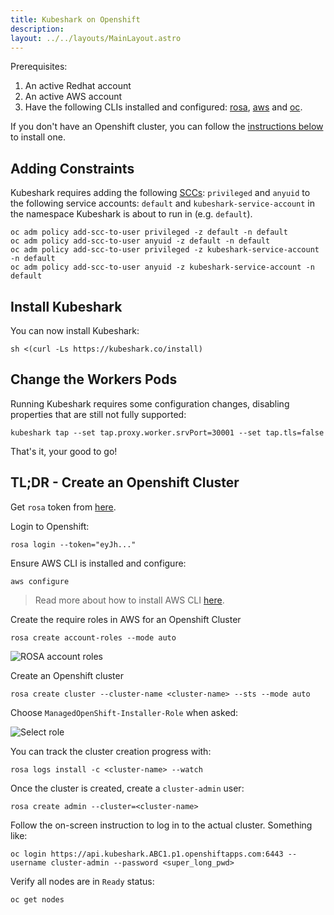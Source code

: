 ```yaml
---
title: Kubeshark on Openshift
description: 
layout: ../../layouts/MainLayout.astro
---
```


Prerequisites:
1. An active Redhat account
2. An active AWS account
3. Have the following CLIs installed and configured: [rosa](https://console.redhat.com/openshift/downloads), [aws](https://docs.aws.amazon.com/cli/latest/userguide/getting-started-quickstart.html) and [oc](https://console.redhat.com/openshift/downloads).

If you don't have an Openshift cluster, you can follow the [instructions below](#tldr---create-an-openshift-cluster) to install one.

## Adding Constraints 

Kubeshark requires adding the following [SCCs](https://docs.openshift.com/enterprise/3.0/admin_guide/manage_scc.html): `privileged` and `anyuid` to the following service accounts: `default` and `kubeshark-service-account` in the namespace Kubeshark is about to run in (e.g. `default`).

```shell
oc adm policy add-scc-to-user privileged -z default -n default
oc adm policy add-scc-to-user anyuid -z default -n default
oc adm policy add-scc-to-user privileged -z kubeshark-service-account -n default
oc adm policy add-scc-to-user anyuid -z kubeshark-service-account -n default
```

## Install Kubeshark

You can now install Kubeshark:
```shell
sh <(curl -Ls https://kubeshark.co/install)
```

## Change the Workers Pods

Running Kubeshark requires some configuration changes, disabling properties that are still not fully supported:

```shell
kubeshark tap --set tap.proxy.worker.srvPort=30001 --set tap.tls=false
```

That's it, your good to go!

## TL;DR - Create an Openshift Cluster

Get `rosa` token from [here](https://console.redhat.com/openshift/token/rosa).

Login to Openshift:
```shell
rosa login --token="eyJh..."
```

Ensure AWS CLI is installed and configure:
```shell
aws configure
```
> Read more about how to install AWS CLI [here](https://docs.aws.amazon.com/cli/latest/userguide/getting-started-quickstart.html).

Create the require roles in AWS for an Openshift Cluster
```shell
rosa create account-roles --mode auto
```

![ROSA account roles](/rosa-account-roles.png)

Create an Openshift cluster
```shell
rosa create cluster --cluster-name <cluster-name> --sts --mode auto
```

Choose `ManagedOpenShift-Installer-Role` when asked:

![Select role](/select-role.png)

You can track the cluster creation progress with:
```shell
rosa logs install -c <cluster-name> --watch
```

Once the cluster is created, create a `cluster-admin` user:
```shell
rosa create admin --cluster=<cluster-name>
```
Follow the on-screen instruction to log in to the actual cluster.
Something like:
```shell
oc login https://api.kubeshark.ABC1.p1.openshiftapps.com:6443 --username cluster-admin --password <super_long_pwd>
```

Verify all nodes are in  `Ready` status:
```shell
oc get nodes
``` 
